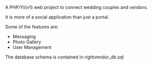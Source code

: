 A PHP/Yii(v1) web project to connect wedding couples and vendors.

It is more of a social application than just a portal.

Some of the features are:

<ul>
<li>Messaging</li>
<li>Photo Gallery</li>
<li>User Management</li>
</ul>

The database schema is contained in rightvendor_db.sql